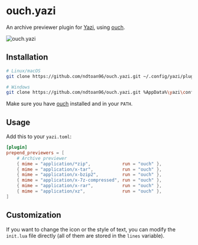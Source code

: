 # ouch.yazi

An archive previewer plugin for [Yazi](https://github.com/sxyazi/yazi), using [ouch](https://github.com/ouch-org/ouch).

![ouch.yazi](https://github.com/ndtoan96/ouch.yazi/assets/33489972/946397ec-b37b-4bf4-93f1-c676fc8e59f2)

## Installation

```bash
# Linux/macOS
git clone https://github.com/ndtoan96/ouch.yazi.git ~/.config/yazi/plugins/ouch.yazi

# Windows
git clone https://github.com/ndtoan96/ouch.yazi.git %AppData%\yazi\config\plugins\ouch.yazi
```

Make sure you have [ouch](https://github.com/ouch-org/ouch) installed and in your `PATH`.

## Usage

Add this to your `yazi.toml`:

```toml
[plugin]
prepend_previewers = [
	# Archive previewer
	{ mime = "application/*zip",            run = "ouch" },
	{ mime = "application/x-tar",           run = "ouch" },
	{ mime = "application/x-bzip2",         run = "ouch" },
	{ mime = "application/x-7z-compressed", run = "ouch" },
	{ mime = "application/x-rar",           run = "ouch" },
	{ mime = "application/xz",              run = "ouch" },
]
```

## Customization

If you want to change the icon or the style of text, you can modify the `init.lua` file directly (all of them are stored in the `lines` variable).
